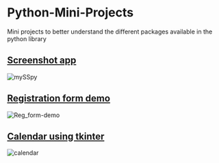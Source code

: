 # Python-Mini-Projects
Mini projects to better understand the different packages available in the python library

## [Screenshot app](https://github.com/LoopGlitch26/Python-Mini-Projects/blob/master/ScreenShotPy.py) 
![mySSpy](https://user-images.githubusercontent.com/53336715/81967688-f3275e80-9638-11ea-84a1-cde8233b96e6.jpg)

## [Registration form demo](https://github.com/LoopGlitch26/Python-Mini-Projects/blob/master/Registration%20form%20demo-checkpoint.ipynb)
![Reg_form-demo](https://user-images.githubusercontent.com/53336715/81691496-8a928300-947a-11ea-88f0-c81b8cba20cf.jpg)

## [Calendar using tkinter](https://github.com/LoopGlitch26/Python-Mini-Projects/blob/master/Calendar%20using%20tkinter.ipynb)
![calendar](https://user-images.githubusercontent.com/53336715/81964260-f409c180-9633-11ea-9569-876faee3f9dd.jpg)
